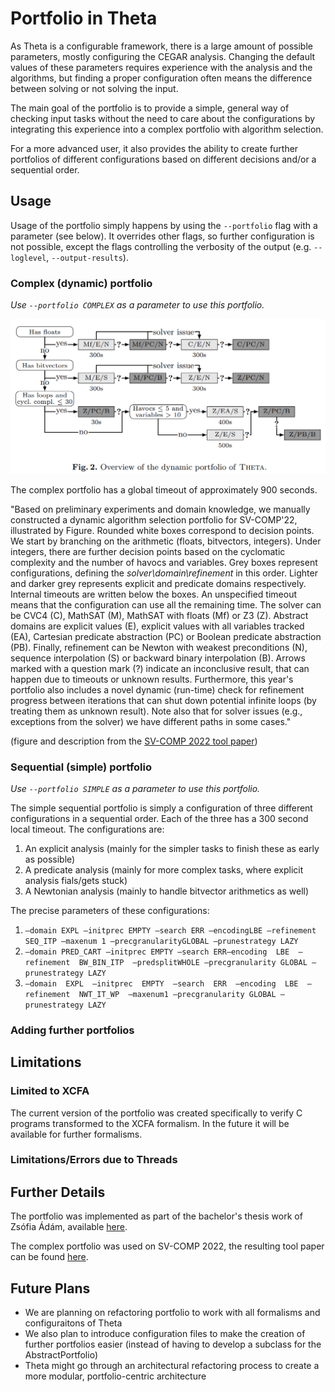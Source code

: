 # Portfolio in Theta
As Theta is a configurable framework, there is a large amount of possible parameters, mostly configuring the CEGAR analysis. Changing the default values of these parameters requires experience with the analysis and the algorithms, but finding a proper configuration often means the difference between solving or not solving the input.

The main goal of the portfolio is to provide a simple, general way of checking input tasks without the need to care about the configurations by integrating this experience into a complex portfolio with algorithm selection.

For a more advanced user, it also provides the ability to create further portfolios of different configurations based on different decisions and/or a sequential order.

## Usage
Usage of the portfolio simply happens by using the `--portfolio` flag with a parameter (see below). It overrides other flags, so further configuration is not possible, except the flags controlling the verbosity of the output (e.g. `--loglevel`, `--output-results`).

### Complex (dynamic) portfolio
*Use `--portfolio COMPLEX` as a parameter to use this portfolio.*

![complex-portfolio-process](portfolio-images/complex-portfolio.png)

The complex portfolio has a global timeout of approximately 900 seconds.

"Based on preliminary experiments and domain knowledge, we manually constructed a dynamic algorithm selection portfolio for SV-COMP'22, illustrated by Figure.
Rounded white boxes correspond to decision points.
We start by branching on the arithmetic (floats, bitvectors, integers).
Under integers, there are further decision points based on the cyclomatic complexity and the number of havocs and variables.
Grey boxes represent configurations, defining the *solver\domain\refinement* in this order.
Lighter and darker grey represents explicit and predicate domains respectively.
Internal timeouts are written below the boxes.
An unspecified timeout means that the configuration can use all the remaining time.
The solver can be CVC4 (C), MathSAT (M), MathSAT with floats (Mf) or Z3 (Z).
Abstract domains are explicit values (E), explicit values with all variables tracked (EA), Cartesian predicate abstraction (PC) or Boolean predicate abstraction (PB).
Finally, refinement can be Newton with weakest preconditions (N), sequence interpolation (S) or backward binary interpolation (B).
Arrows marked with a question mark (?) indicate an inconclusive result, that can happen due to timeouts or unknown results.
Furthermore, this year's portfolio also includes a novel dynamic (run-time) check for refinement progress between iterations that can shut down potential infinite loops (by treating them as unknown result).
Note also that for solver issues (e.g., exceptions from the solver) we have different paths in some cases."

(figure and description from the [SV-COMP 2022 tool paper](http://ftsrg.mit.bme.hu/paper-tacas2022-theta/paper.pdf))

### Sequential (simple) portfolio
*Use `--portfolio SIMPLE` as a parameter to use this portfolio.*

The simple sequential portfolio is simply a configuration of three different configurations in a sequential order. Each of the three has a 300 second local timeout.
The configurations are:
1. An explicit analysis (mainly for the simpler tasks to finish these as early as possible)
2. A predicate analysis (mainly for more complex tasks, where explicit analysis fials/gets stuck)
3. A Newtonian analysis (mainly to handle bitvector arithmetics as well)

The precise parameters of these configurations:
1. `–domain EXPL –initprec EMPTY –search ERR –encodingLBE –refinement SEQ_ITP –maxenum 1 –precgranularityGLOBAL –prunestrategy LAZY`
2. `–domain PRED_CART –initprec EMPTY –search ERR–encoding  LBE  –refinement  BW_BIN_ITP  –predsplitWHOLE –precgranularity GLOBAL –prunestrategy LAZY`
3. `–domain  EXPL  –initprec  EMPTY  –search  ERR  –encoding  LBE  –refinement  NWT_IT_WP  –maxenum1 –precgranularity GLOBAL –prunestrategy LAZY`

### Adding further portfolios

## Limitations
### Limited to XCFA
The current version of the portfolio was created specifically to verify C programs transformed to the XCFA formalism. In the future it will be available for further formalisms.

### Limitations/Errors due to Threads


## Further Details
The portfolio was implemented as part of the bachelor's thesis work of Zsófia Ádám, available [here](https://zenodo.org/record/5907927).

The complex portfolio was used on SV-COMP 2022, the resulting tool paper can be found [here](http://ftsrg.mit.bme.hu/paper-tacas2022-theta/paper.pdf).

## Future Plans
* We are planning on refactoring portfolio to work with all formalisms and configuraitons of Theta
* We also plan to introduce configuration files to make the creation of further portfolios easier (instead of having to develop a subclass for the AbstractPortfolio)
* Theta might go through an architectural refactoring process to create a more modular, portfolio-centric architecture
